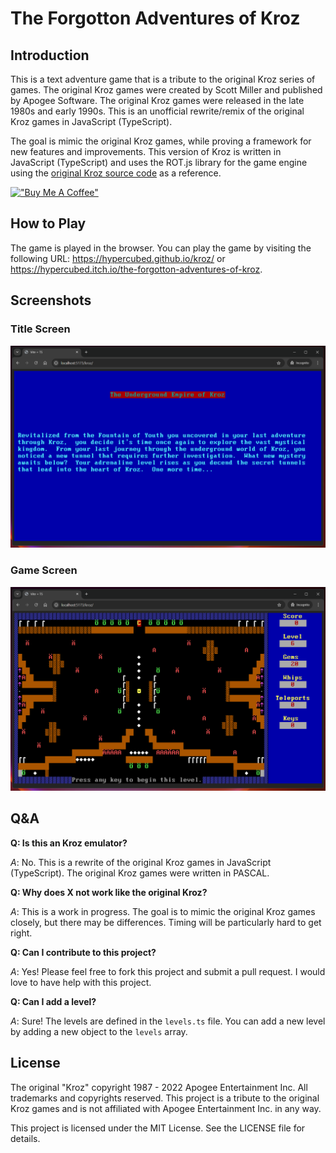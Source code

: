 # The Forgotton Adventures of Kroz

## Introduction

This is a text adventure game that is a tribute to the original Kroz series of games. The original Kroz games were created by Scott Miller and published by Apogee Software. The original Kroz games were released in the late 1980s and early 1990s. This is an unofficial rewrite/remix of the original Kroz games in JavaScript (TypeScript).

The goal is mimic the original Kroz games, while proving a framework for new features and improvements. This version of Kroz is written in JavaScript (TypeScript) and uses the ROT.js library for the game engine using the [original Kroz source code](https://github.com/tangentforks/kroz) as a reference.

[!["Buy Me A Coffee"](https://www.buymeacoffee.com/assets/img/custom_images/orange_img.png)](https://www.buymeacoffee.com/hypercubed)

## How to Play

The game is played in the browser. You can play the game by visiting the following URL: https://hypercubed.github.io/kroz/ or https://hypercubed.itch.io/the-forgotton-adventures-of-kroz.

## Screenshots

### Title Screen

![Title Screen](./screenshots/title-screen.png)

### Game Screen

![Game Screen](./screenshots/game-screen.png)

## Q&A

**Q: Is this an Kroz emulator?**

*A*: No. This is a rewrite of the original Kroz games in JavaScript (TypeScript). The original Kroz games were written in PASCAL.

**Q: Why does X not work like the original Kroz?**

*A*: This is a work in progress. The goal is to mimic the original Kroz games closely, but there may be differences.  Timing will be particularly hard to get right.

**Q: Can I contribute to this project?**

*A*: Yes! Please feel free to fork this project and submit a pull request.  I would love to have help with this project.

**Q: Can I add a level?**

*A*: Sure! The levels are defined in the `levels.ts` file.  You can add a new level by adding a new object to the `levels` array.

## License

The original "Kroz" copyright 1987 - 2022 Apogee Entertainment Inc. All trademarks and copyrights reserved.  This project is a tribute to the original Kroz games and is not affiliated with Apogee Entertainment Inc. in any way.

This project is licensed under the MIT License. See the LICENSE file for details.

